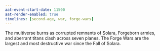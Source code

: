 ```yaml
---
aat-event-start-date: 11500
aat-render-enabled: true
timelines: [second-age, war, forge-wars]
---
```


The multiverse burns as corrupted remnants of Solara, Forgeborn armies, and aberrant titans clash across seven planes. The Forge Wars are the largest and most destructive war since the Fall of Solara.

